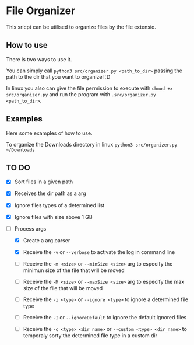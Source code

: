 # File Organizer

This sricpt can be utilised to organize files by the file extensio.

## How to use
There is two ways to use it.

You can simply call `python3 src/organizer.py <path_to_dir>` passing the path to the dir that you want to organize! :D

In linux you also can give the file permission to execute with `chmod +x src/organizer.py` and run the program with `.src/organizer.py <path_to_dir>`.

## Examples
Here some examples of how to use.

To organize the Downloads directory in linux
`python3 src/organizer.py ~/Downloads`


## TO DO
- [X] Sort files in a given path

- [X] Receives the dir path as a arg

- [X] Ignore files types of a determined list

- [X] Ignore files with size above 1 GB

- [ ] Process args 
  - [X] Create a arg parser

  - [X] Receive the `-v` or `--verbose` to activate the log in command line

  - [ ] Receive the `-m <size>` or `--minSize <size>` arg to especify the minimun size of the file that will be moved

  - [ ] Receive the `-M <size>` or `--maxSize <size>` arg to especify the max size of the file that will be moved 

  - [ ] Receive the `-i <type>` or `--ignore <type>` to ignore a determined file type

  - [ ] Receive the `-I` or `--ignoreDefault` to ignore the default ignored files

  - [ ] Receive the `-c <type> <dir_name>` or `--custom <type> <dir_name>` to temporaly sorty the determined file type in a custom dir
